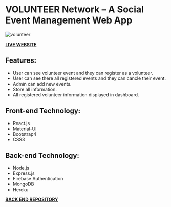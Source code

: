 # VOLUNTEER Network – A Social Event Management Web App

![volunteer](https://i.ibb.co/vJ36rM4/Group-1329.png)

**[LIVE WEBSITE](https://volunteer-network-nongor-soft.web.app/)**

## Features:
*   User can see volunteer event and they can register as a volunteer.
*   User can see there all registered events and they can cancle their event.
*   Admin can add new events.
*   Store all information.
*   All registered volunteer information displayed in dashboard.

## Front-end Technology:
*   React.js
*   Material-UI
*   Bootstrap4
*   CSS3

## Back-end Technology:
*   Node.js
*   Express.js
*   Firebase Authentication
*   MongoDB
*   Heroku

**[BACK END REPOSITORY](https://github.com/ImPias/volunteer-network-server)**